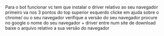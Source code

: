 Para o bot funcionar vc tem que instalar o driver relativo ao seu navegador
primeiro va nos 3 pontos do top superior esquerdo
clicke em ajuda
sobre o chrome/ ou o seu navegador
verifique a versão do seu navegador
procure no google o nome do seu navegador + driver
entre num site de download
baixe o arquivo relativo a sua versão do navegador
